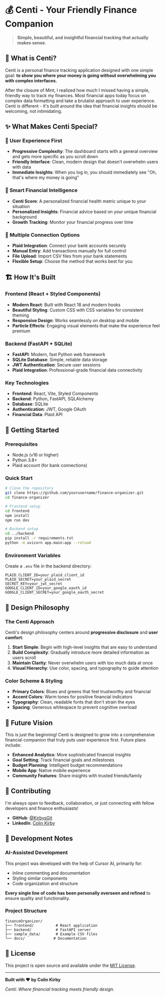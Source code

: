 # 💰 Centi - Your Friendly Finance Companion

> **Simple, beautiful, and insightful financial tracking that actually makes sense.**

## 🎯 What is Centi?

Centi is a personal finance tracking application designed with one simple goal: **to show you where your money is going without overwhelming you with complex interfaces.**

After the closure of Mint, I realized how much I missed having a simple, friendly way to track my finances. Most financial apps today focus on complex data formatting and take a brutalist approach to user experience. Centi is different - it's built around the idea that financial insights should be welcoming, not intimidating.

## ✨ What Makes Centi Special?

### 🎨 **User Experience First**
- **Progressive Complexity**: The dashboard starts with a general overview and gets more specific as you scroll down
- **Friendly Interface**: Clean, modern design that doesn't overwhelm users with data
- **Immediate Insights**: When you log in, you should immediately see "Oh, that's where my money is going"

### 🧠 **Smart Financial Intelligence**
- **Centi Score**: A personalized financial health metric unique to your situation
- **Personalized Insights**: Financial advice based on your unique financial background
- **Growth Tracking**: Monitor your financial progress over time

### 🔗 **Multiple Connection Options**
- **Plaid Integration**: Connect your bank accounts securely
- **Manual Entry**: Add transactions manually for full control
- **File Upload**: Import CSV files from your bank statements
- **Flexible Setup**: Choose the method that works best for you

## 🏗️ How It's Built

### **Frontend (React + Styled Components)**
- **Modern React**: Built with React 18 and modern hooks
- **Beautiful Styling**: Custom CSS with CSS variables for consistent theming
- **Responsive Design**: Works seamlessly on desktop and mobile
- **Particle Effects**: Engaging visual elements that make the experience feel premium

### **Backend (FastAPI + SQLite)**
- **FastAPI**: Modern, fast Python web framework
- **SQLite Database**: Simple, reliable data storage
- **JWT Authentication**: Secure user sessions
- **Plaid Integration**: Professional-grade financial data connectivity

### **Key Technologies**
- **Frontend**: React, Vite, Styled Components
- **Backend**: Python, FastAPI, SQLAlchemy
- **Database**: SQLite
- **Authentication**: JWT, Google OAuth
- **Financial Data**: Plaid API

## 🚀 Getting Started

### **Prerequisites**
- Node.js (v16 or higher)
- Python 3.8+
- Plaid account (for bank connections)

### **Quick Start**
```bash
# Clone the repository
git clone https://github.com/yourusername/finance-organizer.git
cd finance-organizer

# Frontend setup
cd frontend
npm install
npm run dev

# Backend setup
cd ../backend
pip install -r requirements.txt
python -m uvicorn app.main:app --reload
```

### **Environment Variables**
Create a `.env` file in the backend directory:
```env
PLAID_CLIENT_ID=your_plaid_client_id
PLAID_SECRET=your_plaid_secret
SECRET_KEY=your_jwt_secret
GOOGLE_CLIENT_ID=your_google_oauth_id
GOOGLE_CLIENT_SECRET=your_google_oauth_secret
```

## 🎨 Design Philosophy

### **The Centi Approach**
Centi's design philosophy centers around **progressive disclosure** and **user comfort**:

1. **Start Simple**: Begin with high-level insights that are easy to understand
2. **Build Complexity**: Gradually introduce more detailed information as users scroll
3. **Maintain Clarity**: Never overwhelm users with too much data at once
4. **Visual Hierarchy**: Use color, spacing, and typography to guide attention

### **Color Scheme & Styling**
- **Primary Colors**: Blues and greens that feel trustworthy and financial
- **Accent Colors**: Warm tones for positive financial indicators
- **Typography**: Clean, readable fonts that don't strain the eyes
- **Spacing**: Generous whitespace to prevent cognitive overload

## 🔮 Future Vision

This is just the beginning! Centi is designed to grow into a comprehensive financial companion that truly puts user experience first. Future plans include:

- **Enhanced Analytics**: More sophisticated financial insights
- **Goal Setting**: Track financial goals and milestones
- **Budget Planning**: Intelligent budget recommendations
- **Mobile App**: Native mobile experience
- **Community Features**: Share insights with trusted friends/family

## 🤝 Contributing

I'm always open to feedback, collaboration, or just connecting with fellow developers and finance enthusiasts! 

- **GitHub**: [@KirbysGit](https://github.com/KirbysGit)
- **LinkedIn**: [Colin Kirby](https://www.linkedin.com/in/colinwkirby/)

## 📝 Development Notes

### **AI-Assisted Development**
This project was developed with the help of Cursor AI, primarily for:
- Inline commenting and documentation
- Styling similar components
- Code organization and structure

**Every single line of code has been personally overseen and refined** to ensure quality and functionality.

### **Project Structure**
```
financeOrganizer/
├── frontend/          # React application
├── backend/           # FastAPI server
├── sample_data/       # Example CSV files
└── docs/             # Documentation
```

## 📄 License

This project is open source and available under the [MIT License](LICENSE).

---

**Built with ❤️ by Colin Kirby**

*Centi: Where financial tracking meets friendly design.*
